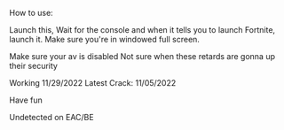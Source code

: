 How to use:

Launch this, Wait for the console and when it tells you to launch Fortnite, launch it.
Make sure you're in windowed full screen.

Make sure your av is disabled
Not sure when these retards are gonna up their security

Working 11/29/2022
Latest Crack: 11/05/2022

Have fun

Undetected on EAC/BE
